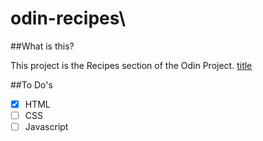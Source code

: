 # odin-recipes\

##What is this?

This project is the Recipes section of the Odin Project.
[title](https://www.theodinproject.com)

##To Do's

- [x] HTML
- [ ] CSS
- [ ] Javascript
